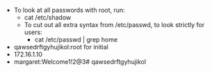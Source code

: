 - To look at all passwords with root, run:
  - cat /etc/shadow
  - To cut out all extra syntax from /etc/passwd, to look strictly for users:
	  - cat /etc/passwd | grep home
- qawsedrftgyhujikol:root for initial
- 172.16.1.10
- margaret:Welcome1!2@3#
qawsedrftgyhujikol